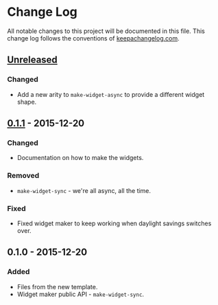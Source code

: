 # Change Log
All notable changes to this project will be documented in this file. This change log follows the conventions of [keepachangelog.com](http://keepachangelog.com/).

## [Unreleased][unreleased]
### Changed
- Add a new arity to `make-widget-async` to provide a different widget shape.

## [0.1.1] - 2015-12-20
### Changed
- Documentation on how to make the widgets.

### Removed
- `make-widget-sync` - we're all async, all the time.

### Fixed
- Fixed widget maker to keep working when daylight savings switches over.

## 0.1.0 - 2015-12-20
### Added
- Files from the new template.
- Widget maker public API - `make-widget-sync`.

[unreleased]: https://github.com/your-name/kbd/compare/0.1.1...HEAD
[0.1.1]: https://github.com/your-name/kbd/compare/0.1.0...0.1.1
